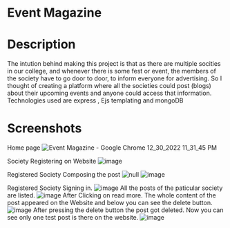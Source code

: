 # Event Magazine

# Description
  The intution behind making this project is that as there are multiple socities in our college, and whenever there is some fest or event, the members of the society have to go door to door, to inform everyone for advertising. 
So I thought of creating a platform where all the societies could post (blogs) about their upcoming events and anyone could access that information.
  Technologies used are express , Ejs templating and mongoDB 
# Screenshots

Home page
![Event Magazine - Google Chrome 12_30_2022 11_31_45 PM](https://user-images.githubusercontent.com/56266450/210101295-842c7843-f6cd-4eb4-a11e-b6170b6d6ea9.png)


Society Registering on Website
![image](https://user-images.githubusercontent.com/56266450/210102296-29ea461f-2c5f-41bb-9910-11cd6ea23e76.png)

Registered Society Composing the post
![null](https://user-images.githubusercontent.com/56266450/210102079-97628454-6015-4e04-9464-7e6032d9850b.png)
![image](https://user-images.githubusercontent.com/56266450/210102158-949a4bd5-2840-4f77-8360-54d02d761832.png)

Registered Society Signing in.
![image](https://user-images.githubusercontent.com/56266450/210102498-7e32c65f-491f-4f7f-9675-2a33ba5a7dcc.png)
All the posts of the paticular society are listed.
![image](https://user-images.githubusercontent.com/56266450/210102532-bf18e238-d654-406c-bec0-38f37419c929.png)
After Clicking on read more. The whole content of the post appeared on the Website and below you can see the delete button.
![image](https://user-images.githubusercontent.com/56266450/210102569-934ab519-0443-4c79-b1e7-958b88d114e2.png)
After pressing the delete button the post got deleted. Now you can see only one test post is there on the website.
![image](https://user-images.githubusercontent.com/56266450/210102691-51b857c4-7873-4bdb-86d2-ec41f69ec1de.png)


